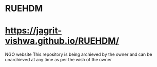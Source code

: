 # RUEHDM
# https://jagrit-vishwa.github.io/RUEHDM/
NGO website
This repository is being archieved by the owner and can be unarchieved at any time as per the 
wish of the owner
